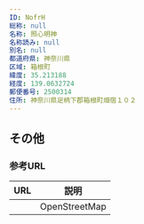 ```yaml
---
ID: NofrH
総称: null
名称: 照心明神
名称読み: null
別名: null
都道府県: 神奈川県
区域: 箱根町
緯度: 35.213188
経度: 139.0632724
郵便番号: 2500314
住所: 神奈川県足柄下郡箱根町畑宿１０２
---
```


## その他

### 参考URL

| URL | 説明          |
| --- | ------------- |
|     | OpenStreetMap |
